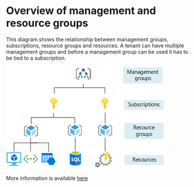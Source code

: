# Overview of management and resource groups

This diagram shows the relationship between management groups, subscriptions, resource groups and resources. A tenant can have multiple management groups and before a management group can be used it has to be tied to a subscription.

![azureresourcegrp](https://github.com/2cloudyskies/azure/blob/main/azureresource.png)

More information is available [here](https://docs.microsoft.com/en-us/azure/cloud-adoption-framework/ready/azure-setup-guide/organize-resources)
